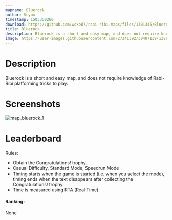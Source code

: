 ```yaml
---
mapname: Bluerock
author: Scyox
timestamp: 1505350260
download: https://github.com/wcko87/rabi-ribi-maps/files/1301345/Bluerock.zip
title: Bluerock
description: Bluerock is a short and easy map, and does not require knowledge of Rabi-Ribi platforming tricks to play.
image: https://user-images.githubusercontent.com/27341392/30407139-1389ecc0-9929-11e7-8341-56481ea88a93.jpg
---
```

# Description

Bluerock is a short and easy map, and does not require knowledge of Rabi-Ribi platforming tricks to play.

# Screenshots

![map_bluerock_1](https://user-images.githubusercontent.com/27341392/30407139-1389ecc0-9929-11e7-8341-56481ea88a93.jpg)

# Leaderboard

Rules:
* Obtain the Congratulations! trophy.
* Casual Difficulty, Standard Mode, Speedrun Mode
* Timing starts when the game is started (i.e. when you select the mode), timing ends when the text disappears after collecting the Congratulations! trophy.
* Time is measured using RTA (Real Time)

#### Ranking:

None
